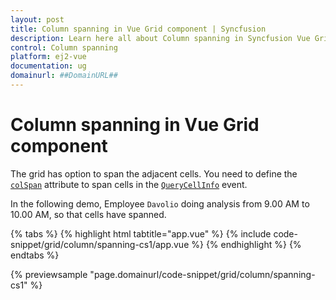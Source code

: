 ```yaml
---
layout: post
title: Column spanning in Vue Grid component | Syncfusion
description: Learn here all about Column spanning in Syncfusion Vue Grid component of Syncfusion Essential JS 2 and more.
control: Column spanning 
platform: ej2-vue
documentation: ug
domainurl: ##DomainURL##
---
```


# Column spanning in Vue Grid component

The grid has option to span the adjacent cells. You need to define the
[`colSpan`](https://ej2.syncfusion.com/vue/documentation/api/grid/queryCellInfoEventArgs/#colspan) attribute to span cells in the [`QueryCellInfo`](https://ej2.syncfusion.com/vue/documentation/api/grid/queryCellInfoEventArgs/) event.

In the following demo, Employee `Davolio` doing analysis from 9.00 AM to 10.00 AM, so that cells have spanned.

{% tabs %}
{% highlight html tabtitle="app.vue" %}
{% include code-snippet/grid/column/spanning-cs1/app.vue %}
{% endhighlight %}
{% endtabs %}
        
{% previewsample "page.domainurl/code-snippet/grid/column/spanning-cs1" %}